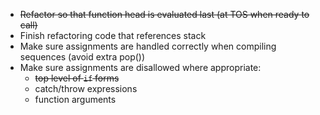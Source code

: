 * <strike>Refactor so that function head is evaluated last (at TOS when ready to call)</strike>
* Finish refactoring code that references stack
* Make sure assignments are handled correctly when compiling sequences (avoid extra pop())
* Make sure assignments are disallowed where appropriate:
    * <strike>top level of `if` forms</strike>
    * catch/throw expressions 
    * function arguments
